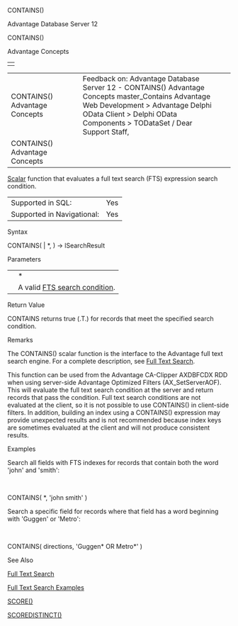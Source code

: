 CONTAINS()




Advantage Database Server 12  

CONTAINS()

Advantage Concepts

|  |
| --- |
|  |

|  |  |  |  |  |
| --- | --- | --- | --- | --- |
| CONTAINS()  Advantage Concepts |  |  | Feedback on: Advantage Database Server 12 - CONTAINS() Advantage Concepts master\_Contains Advantage Web Development > Advantage Delphi OData Client > Delphi OData Components > TODataSet / Dear Support Staff, |  |
| CONTAINS()  Advantage Concepts |  |  |  |  |

[Scalar](master_supported_scalar_functions.htm) function that evaluates a full text search (FTS) expression search condition.

|  |  |
| --- | --- |
| Supported in SQL: | Yes |
| Supported in Navigational: | Yes |

Syntax

CONTAINS(<field> | \*, <cSearchCondition> ) -> lSearchResult

Parameters

|  |  |
| --- | --- |
| <field> | \* | The field to apply the search condition to. The asterisk (\*) can be used to specify that all fields with full text search (FTS) indexes are to be searched. This parameter can be a character value or the result of some expression that returns a character value, but the search will not be optimized. For best performance, this parameter should be the asterisk or a field that has a full text search index built on it. |
| <cSearchCondition> | A valid [FTS search condition](master_full_text_search_conditions.htm). |

Return Value

CONTAINS returns true (.T.) for records that meet the specified search condition.

Remarks

The CONTAINS() scalar function is the interface to the Advantage full text search engine. For a complete description, see [Full Text Search](master_full_text_search.htm).

This function can be used from the Advantage CA-Clipper AXDBFCDX RDD when using server-side Advantage Optimized Filters (AX\_SetServerAOF). This will evaluate the full text search condition at the server and return records that pass the condition. Full text search conditions are not evaluated at the client, so it is not possible to use CONTAINS() in client-side filters. In addition, building an index using a CONTAINS() expression may provide unexpected results and is not recommended because index keys are sometimes evaluated at the client and will not produce consistent results.

Examples

Search all fields with FTS indexes for records that contain both the word 'john' and 'smith':

 

CONTAINS( \*, 'john smith' )

Search a specific field for records where that field has a word beginning with 'Guggen' or 'Metro':

 

CONTAINS( directions, 'Guggen\* OR Metro\*' )

See Also

[Full Text Search](master_full_text_search.htm)

[Full Text Search Examples](master_full_text_search_scalar_functions.htm)

[SCORE()](master_score.htm)

[SCOREDISTINCT()](master_scoredistinct.htm)